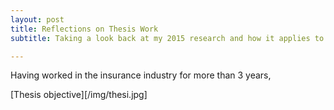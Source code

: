 ```yaml
---
layout: post
title: Reflections on Thesis Work
subtitle: Taking a look back at my 2015 research and how it applies to today

---
```


Having worked in the insurance industry for more than 3 years,

[Thesis objective][/img/thesi.jpg]
